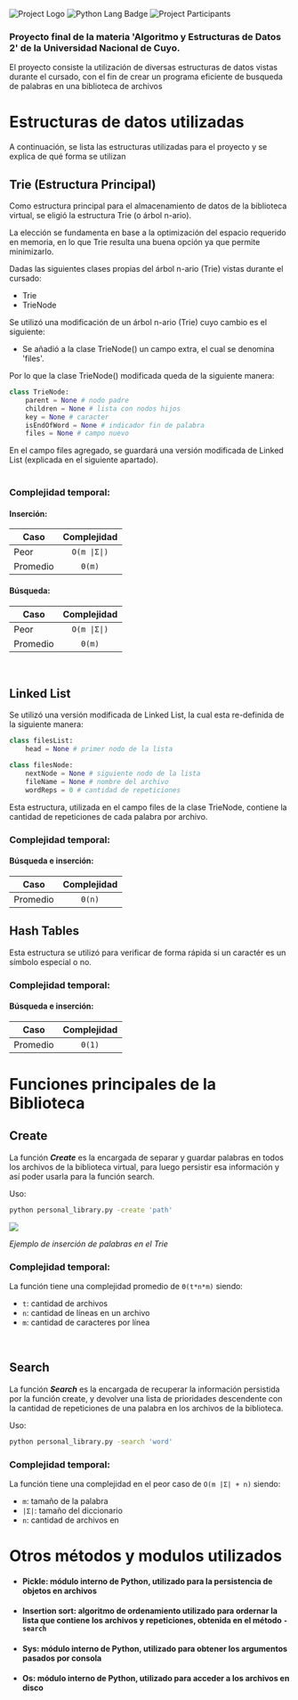 ![Project Logo](https://i.imgur.com/OL2NjvZ.jpg)
![Python Lang Badge](https://img.shields.io/badge/-Python-f2ef3a?logo=python&logoColor=blue&style=for-the-badge) ![Project Participants](https://img.shields.io/badge/INTEGRANTES-GABRIEL%20CARRILLO%20y%20GABRIEL%20P%C3%89REZ%20DIEZ-blue?style=for-the-badge) 


### **Proyecto final de la materia 'Algoritmo y Estructuras de Datos 2' de la Universidad Nacional de Cuyo.**
El proyecto consiste la utilización de diversas estructuras de datos vistas durante el cursado, con el fin de crear un programa eficiente de busqueda de palabras en una biblioteca de archivos

# Estructuras de datos utilizadas

A continuación, se lista las estructuras utilizadas para el proyecto y se explica de qué forma se utilizan

## **Trie** (Estructura Principal)

Como estructura principal para el almacenamiento de datos de la biblioteca virtual, se eligió la estructura Trie (o árbol n-ario).

La elección se fundamenta en base a la optimización del espacio requerido en memoria, en lo que Trie resulta una buena opción ya que permite minimizarlo.

Dadas las siguientes clases propias del árbol n-ario (Trie) vistas durante el cursado:

* Trie
* TrieNode

Se utilizó una modificación de un árbol n-ario (Trie) cuyo cambio es el siguiente:

* Se añadió a la clase TrieNode() un campo extra, el cual se denomina 'files'.

Por lo que la clase TrieNode() modificada queda de la siguiente manera:

``` python
class TrieNode:
    parent = None # nodo padre
    children = None # lista con nodos hijos
    key = None # caracter
    isEndOfWord = None # indicador fin de palabra
    files = None # campo nuevo
```

En el campo files agregado, se guardará una versión modificada de Linked List (explicada en el siguiente apartado).
\
&nbsp;


### **Complejidad temporal:**
#### Inserción:


| Caso | Complejidad | 
| ---- | :---------: |
| Peor | `O(m \|Σ\|)` | 
| Promedio | `Θ(m)` |

#### Búsqueda:

| Caso | Complejidad |
| ---- | :---------: |
| Peor | `O(m \|Σ\|)` |
| Promedio | `Θ(m)` |


&nbsp;


## **Linked List**

Se utilizó una versión modificada de Linked List, la cual esta re-definida de la siguiente manera:

``` python
class filesList:
    head = None # primer nodo de la lista

class filesNode:
    nextNode = None # siguiente nodo de la lista
    fileName = None # nombre del archivo
    wordReps = 0 # cantidad de repeticiones
```

Esta estructura, utilizada en el campo files de la clase TrieNode, contiene la cantidad de repeticiones de cada palabra por archivo.

### **Complejidad temporal:**
#### Búsqueda e inserción:

| Caso | Complejidad |
| ---- | :---------: |
| Promedio | `Θ(n)` |

## **Hash Tables**

Esta estructura se utilizó para verificar de forma rápida si un caractér es un símbolo especial o no.

### **Complejidad temporal:**
#### Búsqueda e inserción:

| Caso | Complejidad |
| ---- | :---------: |
| Promedio | `Θ(1)` |

# Funciones principales de la Biblioteca


## **Create**

La función ***Create*** es la encargada de separar y guardar palabras en todos los archivos de la biblioteca virtual, para luego persistir esa información y así poder usarla para la función search.

Uso:
```bash
python personal_library.py -create 'path'
```




<img src="https://i.imgur.com/YM8SPCe.gif"/>  

_Ejemplo de inserción de palabras en el Trie_


### **Complejidad temporal:**
La función tiene una complejidad promedio de `Θ(t*n*m)` siendo:
- `t`: cantidad de archivos
- `n`: cantidad de líneas en un archivo
- `m`: cantidad de caracteres por línea

&nbsp;

## **Search**

La función ***Search*** es la encargada de recuperar la información persistida por la función create, y devolver una lista de prioridades descendente con la cantidad de repeticiones de una palabra en los archivos de la biblioteca.

Uso:
```bash
python personal_library.py -search 'word'
```

### **Complejidad temporal:**
La función tiene una complejidad en el peor caso de `O(m |Σ| + n)` siendo:
- `m`: tamaño de la palabra
- `|Σ|`: tamaño del diccionario
- `n`: cantidad de archivos en

# Otros métodos y modulos utilizados

- #### **Pickle**:  módulo interno de Python, utilizado para la persistencia de objetos en archivos 
- #### **Insertion sort**: algoritmo de ordenamiento utilizado para ordernar la lista que contiene los archivos y repeticiones, obtenida en el método `-search`
- #### **Sys**: módulo interno de Python, utilizado para obtener los argumentos pasados por consola
- #### **Os**: módulo interno de Python, utilizado para acceder a los archivos en disco


